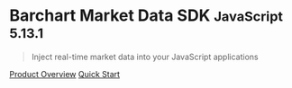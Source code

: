 # Barchart Market Data SDK <small>JavaScript 5.13.1</small>

> Inject real-time market data into your JavaScript applications

[Product Overview](/content/product_overview)
[Quick Start](/content/quick_start)
